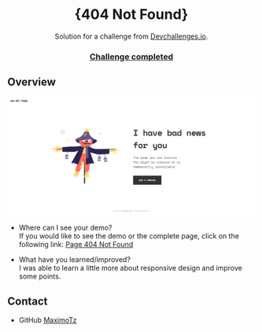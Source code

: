 <h1 align="center">{404 Not Found}</h1>

<div align="center">
   Solution for a challenge from  <a href="http://devchallenges.io" target="_blank">Devchallenges.io</a>.
</div>

<div align="center">
  <h3>
    <a href="https://404notfound-error.netlify.app/">
      Challenge completed
    </a>
  </h3>
</div>

## Overview

![screenshot](screenshot/404%20Not%20Found.png)

- Where can I see your demo? <br>
  If you would like to see the demo or the complete page, click on the following link: <a href="https://404notfound-error.netlify.app/">Page 404 Not Found</a>


- What have you learned/improved? <br>
  I was able to learn a little more about responsive design and improve some points.


## Contact

- GitHub [MaximoTz](https://github.com/MaximoTz)

